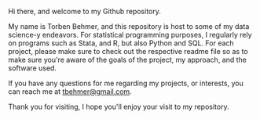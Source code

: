 Hi there, and welcome to my Github repository. 

My name is Torben Behmer, and this repository is host to some of my data science-y endeavors. 
For statistical programming purposes, I regularly rely on programs such as Stata, and R, but also Python and SQL. 
For each project, please make sure to check out the respective readme file so as to make sure you're aware of the goals of the project, my approach, and the software used.

If you have any questions for me regarding my projects, or interests, you can reach me at tbehmer@gmail.com.

Thank you for visiting, I hope you'll enjoy your visit to my repository.

<!---
tbehmer/tbehmer is a ✨ special ✨ repository because its `README.md` (this file) appears on your GitHub profile.
You can click the Preview link to take a look at your changes.
--->
